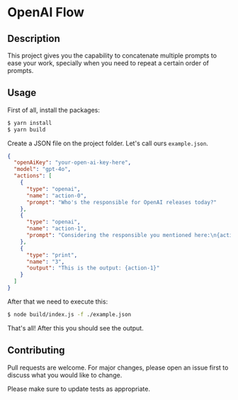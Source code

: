 # OpenAI Flow

## Description

This project gives you the capability to concatenate multiple prompts to ease your work, specially when you need to
repeat a certain order of prompts.

## Usage

First of all, install the packages:

```sh
$ yarn install
$ yarn build
```

Create a JSON file on the project folder. Let's call ours `example.json`.

```json
{
  "openAiKey": "your-open-ai-key-here",
  "model": "gpt-4o",
  "actions": [
    {
      "type": "openai",
      "name": "action-0",
      "prompt": "Who's the responsible for OpenAI releases today?"
    },
    {
      "type": "openai",
      "name": "action-1",
      "prompt": "Considering the responsible you mentioned here:\n{action-0}\nList the websites, social media accounts or anything you can find for me to watch the latest news on them. Don't say anything extra, just list the links. You can include any link that can include information on them."
    },
    {
      "type": "print",
      "name": "3",
      "output": "This is the output: {action-1}"
    }
  ]
}
```

After that we need to execute this:

```sh
$ node build/index.js -f ./example.json
```

That's all! After this you should see the output.

## Contributing

Pull requests are welcome. For major changes, please open an issue first
to discuss what you would like to change.

Please make sure to update tests as appropriate.
